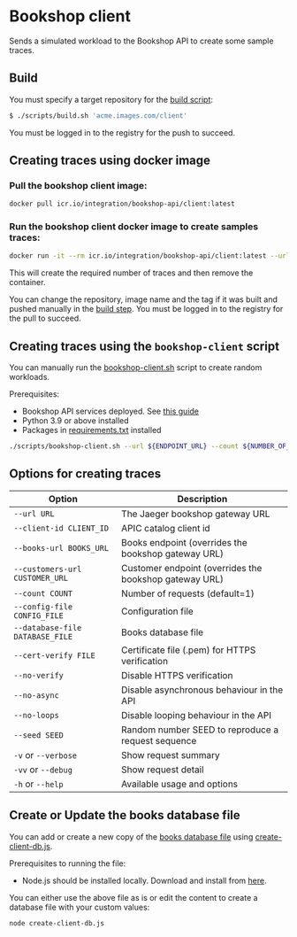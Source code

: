 # Bookshop client

Sends a simulated workload to the Bookshop API to create some sample traces.

## Build

You must specify a target repository for the [build script](scripts/build.sh):

```sh
$ ./scripts/build.sh 'acme.images.com/client'
```

You must be logged in to the registry for the push to succeed.

## Creating traces using docker image

### Pull the bookshop client image:

```bash
docker pull icr.io/integration/bookshop-api/client:latest
```

### Run the bookshop client docker image to create samples traces:

```bash
docker run -it --rm icr.io/integration/bookshop-api/client:latest --url ${ENDPOINT_URL} --count ${NUMBER_OF_TRACES_TO_CREATE} -v
```

This will create the required number of traces and then remove the container.

You can change the repository, image name and the tag if it was built and pushed manually in the [build step](#build). You must be logged in to the registry for the pull to succeed.

## Creating traces using the `bookshop-client` script

You can manually run the [bookshop-client.sh](scripts/bookshop-client.sh) script to create random workloads.

Prerequisites:

- Bookshop API services deployed. See [this guide](../service/README.md#deploy)
- Python 3.9 or above installed
- Packages in [requirements.txt](requirements.txt) installed

```bash
./scripts/bookshop-client.sh --url ${ENDPOINT_URL} --count ${NUMBER_OF_TRACES_TO_CREATE} -v
```

## Options for creating traces

| Option                          | Description                                            |
| ------------------------------- | ------------------------------------------------------ |
| `--url URL`                     | The Jaeger bookshop gateway URL                        |
| `--client-id CLIENT_ID`         | APIC catalog client id                                 |
| `--books-url BOOKS_URL`         | Books endpoint (overrides the bookshop gateway URL)    |
| `--customers-url CUSTOMER_URL`  | Customer endpoint (overrides the bookshop gateway URL) |
| `--count COUNT`                 | Number of requests (default=1)                         |
| `--config-file CONFIG_FILE`     | Configuration file                                     |
| `--database-file DATABASE_FILE` | Books database file                                    |
| `--cert-verify FILE`            | Certificate file (.pem) for HTTPS verification         |
| `--no-verify`                   | Disable HTTPS verification                             |
| `--no-async`                    | Disable asynchronous behaviour in the API              |
| `--no-loops`                    | Disable looping behaviour in the API                   |
| `--seed SEED`                   | Random number SEED to reproduce a request sequence     |
| `-v` or `--verbose`             | Show request summary                                   |
| `-vv` or `--debug`              | Show request detail                                    |
| `-h` or `--help`                | Available usage and options                            |

## Create or Update the books database file

You can add or create a new copy of the [books database file](bookshop/books.db) using [create-client-db.js](create-client-db.js).

Prerequisites to running the file:

- Node.js should be installed locally. Download and install from [here](https://nodejs.org/en/download/).

You can either use the above file as is or edit the content to create a database file with your custom values:

```bash
node create-client-db.js
```
